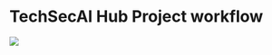 # TechSecAI Hub Project workflow

[![](https://mermaid.ink/img/pako:eNq1k01rAjEQhv_KkFNLFe1N9iAUevFSRVl6Cci4Gd1ANtlmsmtF_O_N7iqtHxR76ClhMu87zwyZvcicIpEIpo-KbEavGjceC2lL9EFnukQbIGXygNye5y9TY7DAZTpZLsjXXVYXg3dapRM4hh9mu5A7-3hTfSXtAtJK21Tsj8dPl3USmJZkGVbebWNKD2rNOjAYl6HJHYdkNBwNpb3U9aNZvzFNYE6h8tFiSyZzBUGJG4K1dwVwTSYQrCptlLRvLt5dA5i2la5Ruk51Ux0VKQjuxPVbAwuyiuFlNgHfzJ5DoxtgqQf1813gnZRLZ5lAYcD7WT1lpGtiQKug9C4jZrrp-Fd-1-Y1bdzo4dvnZDLz7lPHyj8sOgfg4x84E7RTuEaZt8yRZqtDfgT_rwG2u3Dv_ERPFOQL1Cqu2F5aAClCTgVJkcSrojVWJkgh7SGmYhXcYmczkQRfUU9UZfQ4baRI1miYDl_QqlPg?type=png)](https://mermaid.live/edit#pako:eNq1k01rAjEQhv_KkFNLFe1N9iAUevFSRVl6Cci4Gd1ANtlmsmtF_O_N7iqtHxR76ClhMu87zwyZvcicIpEIpo-KbEavGjceC2lL9EFnukQbIGXygNye5y9TY7DAZTpZLsjXXVYXg3dapRM4hh9mu5A7-3hTfSXtAtJK21Tsj8dPl3USmJZkGVbebWNKD2rNOjAYl6HJHYdkNBwNpb3U9aNZvzFNYE6h8tFiSyZzBUGJG4K1dwVwTSYQrCptlLRvLt5dA5i2la5Ruk51Ux0VKQjuxPVbAwuyiuFlNgHfzJ5DoxtgqQf1813gnZRLZ5lAYcD7WT1lpGtiQKug9C4jZrrp-Fd-1-Y1bdzo4dvnZDLz7lPHyj8sOgfg4x84E7RTuEaZt8yRZqtDfgT_rwG2u3Dv_ERPFOQL1Cqu2F5aAClCTgVJkcSrojVWJkgh7SGmYhXcYmczkQRfUU9UZfQ4baRI1miYDl_QqlPg)
